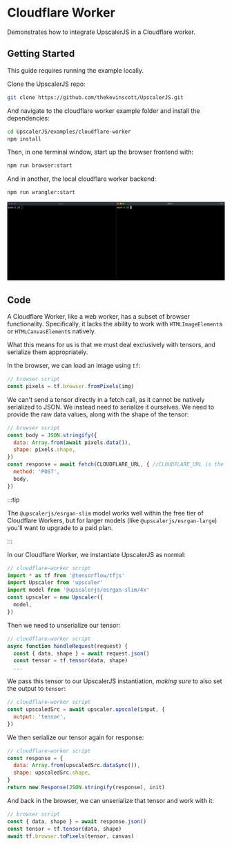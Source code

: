 # Cloudflare Worker

Demonstrates how to integrate UpscalerJS in a Cloudflare worker.

## Getting Started

This guide requires running the example locally.

Clone the UpscalerJS repo:

```bash
git clone https://github.com/thekevinscott/UpscalerJS.git
```

And navigate to the cloudflare worker example folder and install the dependencies:

```bash
cd UpscalerJS/examples/cloudflare-worker
npm install
```

Then, in one terminal window, start up the browser frontend with:

```bash
npm run browser:start
```

And in another, the local cloudflare worker backend:

```bash
npm run wrangler:start
```

![](./assets/example-walkthrough.gif)

## Code

A Cloudflare Worker, like a web worker, has a subset of browser functionality. Specifically, it lacks the ability to work with `HTMLImageElement`s or `HTMLCanvasElement`s natively.

What this means for us is that we must deal exclusively with tensors, and serialize them appropriately.

In the browser, we can load an image using `tf`:

```javascript
// browser script
const pixels = tf.browser.fromPixels(img)
```

We can't send a tensor directly in a fetch call, as it cannot be natively serialized to JSON. We instead need to serialize it ourselves. We need to provide the raw data values, along with the shape of the tensor:

```javascript
// browser script
const body = JSON.stringify({
  data: Array.from(await pixels.data()),
  shape: pixels.shape,
})
const response = await fetch(CLOUDFLARE_URL, { //CLOUDFLARE_URL is the URL of the cloudflare worker
  method: 'POST',
  body,
})
```

:::tip

The `@upscalerjs/esrgan-slim` model works well within the free tier of Cloudflare Workers, but for larger models (like `@upscalerjs/esrgan-large`) you'll want to upgrade to a paid plan.

:::

In our Cloudflare Worker, we instantiate UpscalerJS as normal:

```javascript
// cloudflare-worker script
import * as tf from '@tensorflow/tfjs'
import Upscaler from 'upscaler'
import model from '@upscalerjs/esrgan-slim/4x'
const upscaler = new Upscaler({
  model,
})
```

Then we need to unserialize our tensor:

```javascript
// cloudflare-worker script
async function handleRequest(request) {
  const { data, shape } = await request.json()
  const tensor = tf.tensor(data, shape)
  ...
```

We pass this tensor to our UpscalerJS instantiation, _making sure_ to also set the output to `tensor`:

```javascript
// cloudflare-worker script
const upscaledSrc = await upscaler.upscale(input, {
  output: 'tensor',
})
```

We then serialize our tensor again for response:

```javascript
// cloudflare-worker script
const response = {
  data: Array.from(upscaledSrc.dataSync()),
  shape: upscaledSrc.shape,
}
return new Response(JSON.stringify(response), init)
```

And back in the browser, we can unserialize that tensor and work with it:

```javascript
// browser script
const { data, shape } = await response.json()
const tensor = tf.tensor(data, shape)
await tf.browser.toPixels(tensor, canvas)
```
